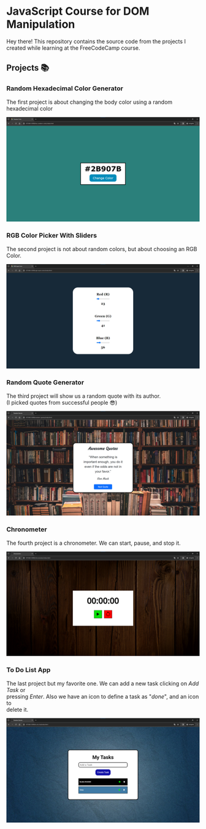 # JavaScript Course for DOM Manipulation

Hey there! This repository contains the source code from the projects I created while learning at the FreeCodeCamp course. 

## Projects 📚

### Random Hexadecimal Color Generator

The first project is about changing the body color using a random hexadecimal color

![img](readme-img/hex.png)


### RGB Color Picker With Sliders

The second project is not about random colors, but about choosing an RGB Color.

![img](readme-img/rgb.png)

### Random Quote Generator

The third project will show us a random quote with its author.  
(I picked quotes from successful people 😎)

![img](readme-img/quotes.png)

### Chronometer

The fourth project is a chronometer. We can start, pause, and stop it. 

![img](readme-img/chronometer.png)

### To Do List App

The last project but my favorite one. We can add a new task clicking on *Add Task* or  
pressing *Enter*. Also we have an icon to define a task as "*done*", and an icon to  
delete it.

![img](readme-img/todolist.png)
